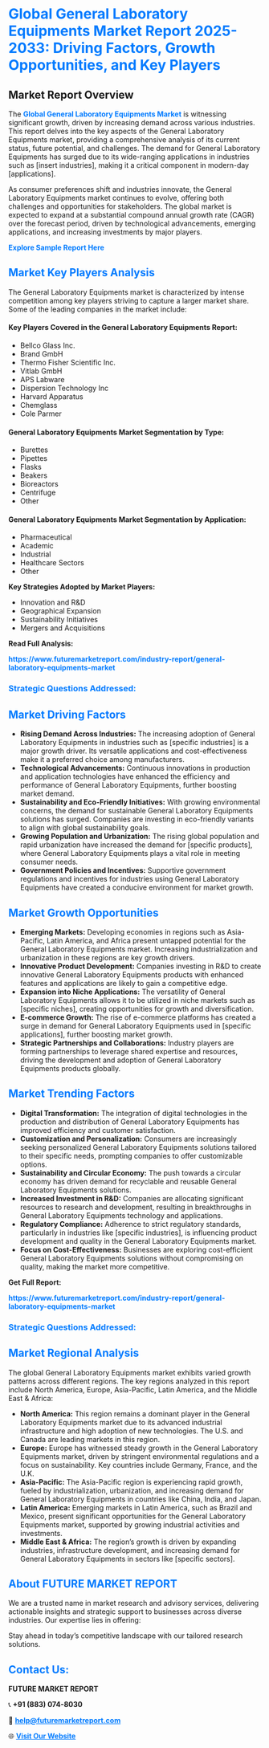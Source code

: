 <h1 style="color: #007BFF;">Global General Laboratory Equipments Market Report 2025-2033: Driving Factors, Growth Opportunities, and Key Players</h1>

<section id="overview">
<h2>Market Report Overview</h2>
<p>The <a href="https://www.futuremarketreport.com/industry-report/general-laboratory-equipments-market" style="color: #007BFF; text-decoration: none;"><strong>Global General Laboratory Equipments Market</strong></a> is witnessing significant growth, driven by increasing demand across various industries. This report delves into the key aspects of the General Laboratory Equipments market, providing a comprehensive analysis of its current status, future potential, and challenges. The demand for General Laboratory Equipments has surged due to its wide-ranging applications in industries such as [insert industries], making it a critical component in modern-day [applications].</p>
<p>As consumer preferences shift and industries innovate, the General Laboratory Equipments market continues to evolve, offering both challenges and opportunities for stakeholders. The global market is expected to expand at a substantial compound annual growth rate (CAGR) over the forecast period, driven by technological advancements, emerging applications, and increasing investments by major players.</p>
</section>

<section id="overview">
<p><a href="https://www.futuremarketreport.com/request-sample/reportId=109089" style="color: #007BFF; text-decoration: none;"><strong>Explore Sample Report Here</strong></a></p>
</section>

<section id="key-players">
<h2 style="color: #007BFF;">Market Key Players Analysis</h2>
<p>The General Laboratory Equipments market is characterized by intense competition among key players striving to capture a larger market share. Some of the leading companies in the market include:</p>
<h4>Key Players Covered in the General Laboratory Equipments Report:</h4>
<ul><li>Bellco Glass Inc.</li><li>Brand GmbH</li><li>Thermo Fisher Scientific Inc.</li><li>Vitlab GmbH</li><li>APS Labware</li><li>Dispersion Technology Inc</li><li>Harvard Apparatus</li><li>Chemglass</li><li>Cole Parmer</li></ul>
<h4>General Laboratory Equipments Market Segmentation by Type:</h4>
<ul><li>Burettes</li><li>Pipettes</li><li>Flasks</li><li>Beakers</li><li>Bioreactors</li><li>Centrifuge</li><li>Other</li></ul>

<h4>General Laboratory Equipments Market Segmentation by Application:</h4>
<ul><li>Pharmaceutical</li><li>Academic</li><li>Industrial</li><li>Healthcare Sectors</li><li>Other</li></ul>
<p><strong>Key Strategies Adopted by Market Players:</strong></p>
<ul>
<li>Innovation and R&D</li>
<li>Geographical Expansion</li>
<li>Sustainability Initiatives</li>
<li>Mergers and Acquisitions</li>
</ul>
</section>

<section>
<p><strong>Read Full Analysis: </strong></p><a href="https://www.futuremarketreport.com/industry-report/general-laboratory-equipments-market" style="color: #007BFF; text-decoration: none;"><strong>https://www.futuremarketreport.com/industry-report/general-laboratory-equipments-market</strong></a>
<h3 style="color: #007BFF;">Strategic Questions Addressed:</h3>
</section>

<section id="driving-factors">
<h2 style="color: #007BFF;">Market Driving Factors</h2>
<ul>
<li><strong>Rising Demand Across Industries:</strong> The increasing adoption of General Laboratory Equipments in industries such as [specific industries] is a major growth driver. Its versatile applications and cost-effectiveness make it a preferred choice among manufacturers.</li>
<li><strong>Technological Advancements:</strong> Continuous innovations in production and application technologies have enhanced the efficiency and performance of General Laboratory Equipments, further boosting market demand.</li>
<li><strong>Sustainability and Eco-Friendly Initiatives:</strong> With growing environmental concerns, the demand for sustainable General Laboratory Equipments solutions has surged. Companies are investing in eco-friendly variants to align with global sustainability goals.</li>
<li><strong>Growing Population and Urbanization:</strong> The rising global population and rapid urbanization have increased the demand for [specific products], where General Laboratory Equipments plays a vital role in meeting consumer needs.</li>
<li><strong>Government Policies and Incentives:</strong> Supportive government regulations and incentives for industries using General Laboratory Equipments have created a conducive environment for market growth.</li>
</ul>
</section>

<section id="growth-opportunities">
<h2 style="color: #007BFF;">Market Growth Opportunities</h2>
<ul>
<li><strong>Emerging Markets:</strong> Developing economies in regions such as Asia-Pacific, Latin America, and Africa present untapped potential for the General Laboratory Equipments market. Increasing industrialization and urbanization in these regions are key growth drivers.</li>
<li><strong>Innovative Product Development:</strong> Companies investing in R&D to create innovative General Laboratory Equipments products with enhanced features and applications are likely to gain a competitive edge.</li>
<li><strong>Expansion into Niche Applications:</strong> The versatility of General Laboratory Equipments allows it to be utilized in niche markets such as [specific niches], creating opportunities for growth and diversification.</li>
<li><strong>E-commerce Growth:</strong> The rise of e-commerce platforms has created a surge in demand for General Laboratory Equipments used in [specific applications], further boosting market growth.</li>
<li><strong>Strategic Partnerships and Collaborations:</strong> Industry players are forming partnerships to leverage shared expertise and resources, driving the development and adoption of General Laboratory Equipments products globally.</li>
</ul>
</section>

<section id="trending-factors">
<h2 style="color: #007BFF;">Market Trending Factors</h2>
<ul>
<li><strong>Digital Transformation:</strong> The integration of digital technologies in the production and distribution of General Laboratory Equipments has improved efficiency and customer satisfaction.</li>
<li><strong>Customization and Personalization:</strong> Consumers are increasingly seeking personalized General Laboratory Equipments solutions tailored to their specific needs, prompting companies to offer customizable options.</li>
<li><strong>Sustainability and Circular Economy:</strong> The push towards a circular economy has driven demand for recyclable and reusable General Laboratory Equipments solutions.</li>
<li><strong>Increased Investment in R&D:</strong> Companies are allocating significant resources to research and development, resulting in breakthroughs in General Laboratory Equipments technology and applications.</li>
<li><strong>Regulatory Compliance:</strong> Adherence to strict regulatory standards, particularly in industries like [specific industries], is influencing product development and quality in the General Laboratory Equipments market.</li>
<li><strong>Focus on Cost-Effectiveness:</strong> Businesses are exploring cost-efficient General Laboratory Equipments solutions without compromising on quality, making the market more competitive.</li>
</ul>
</section>

<section>
<p><strong>Get Full Report: </strong></p><a href="https://www.futuremarketreport.com/industry-report/general-laboratory-equipments-market" style="color: #007BFF; text-decoration: none;"><strong>https://www.futuremarketreport.com/industry-report/general-laboratory-equipments-market</strong></a>
<h3 style="color: #007BFF;">Strategic Questions Addressed:</h3>
</section>


<section id="regional-analysis">
<h2 style="color: #007BFF;">Market Regional Analysis</h2>
<p>The global General Laboratory Equipments market exhibits varied growth patterns across different regions. The key regions analyzed in this report include North America, Europe, Asia-Pacific, Latin America, and the Middle East & Africa:</p>
<ul>
<li><strong>North America:</strong> This region remains a dominant player in the General Laboratory Equipments market due to its advanced industrial infrastructure and high adoption of new technologies. The U.S. and Canada are leading markets in this region.</li>
<li><strong>Europe:</strong> Europe has witnessed steady growth in the General Laboratory Equipments market, driven by stringent environmental regulations and a focus on sustainability. Key countries include Germany, France, and the U.K.</li>
<li><strong>Asia-Pacific:</strong> The Asia-Pacific region is experiencing rapid growth, fueled by industrialization, urbanization, and increasing demand for General Laboratory Equipments in countries like China, India, and Japan.</li>
<li><strong>Latin America:</strong> Emerging markets in Latin America, such as Brazil and Mexico, present significant opportunities for the General Laboratory Equipments market, supported by growing industrial activities and investments.</li>
<li><strong>Middle East & Africa:</strong> The region’s growth is driven by expanding industries, infrastructure development, and increasing demand for General Laboratory Equipments in sectors like [specific sectors].</li>
</ul>
</section>

<footer>
<h2 style="color: #007BFF;">About FUTURE MARKET REPORT</h2>
<p>We are a trusted name in market research and advisory services, delivering actionable insights and strategic support to businesses across diverse industries. Our expertise lies in offering:</p>

<p>Stay ahead in today’s competitive landscape with our tailored research solutions.</p>

<h2 style="color: #007BFF;">Contact Us:</h2>
<p><strong>FUTURE MARKET REPORT</strong></p>
<p>📞 <strong>+91 (883) 074-8030</strong></p>
<p>📧 <strong><a href="mailto:help@futuremarketreport.com" style="color: #007BFF;">help@futuremarketreport.com</a></strong></p>
<p>🌐 <strong><a href="https://www.futuremarketreport.com/" style="color: #007BFF;">Visit Our Website</a></strong></p>
</footer>